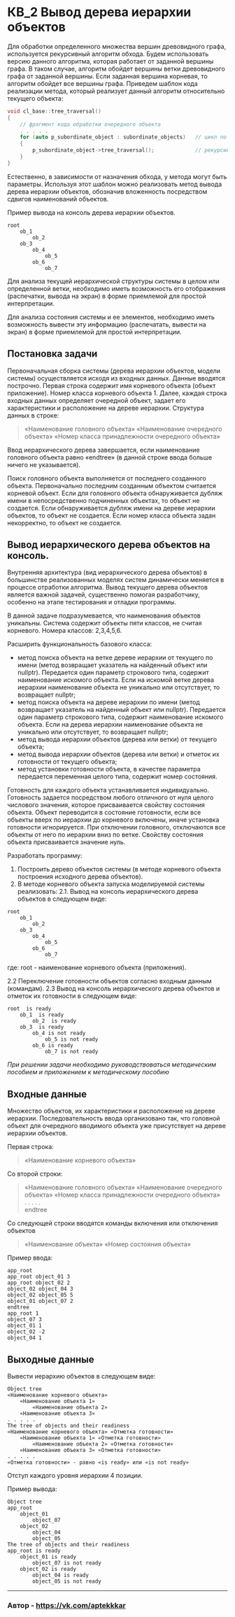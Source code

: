 # КВ_2 Вывод дерева иерархии объектов
Для обработки определенного множества вершин древовидного графа, используется рекурсивный алгоритм обхода. Будем использовать версию данного алгоритма, которая работает от заданной вершины графа. В таком случае, алгоритм обойдет вершины ветки древовидного графа от заданной вершины. Если заданная вершина корневая, то алгоритм обойдет все вершины графа. Приведем шаблон кода реализации метода, который реализует данный алгоритм относительно текущего объекта:
```cpp
void cl_base::tree_traversal()
{
    // фрагмент кода обработки очередного объекта
    . . . . .
    for (auto p_subordinate_object : subordinate_objects)   // цикл по подчиненным объектам
    {
        p_subordinate_object->tree_traversal();             // рекурсивный вызов
    }
}
```

Естественно, в зависимости от назначения обхода, у метода могут быть параметры. Используя этот шаблон можно реализовать метод вывода дерева иерархии объектов, обозначив вложенность посредством сдвигов наименований объектов.

Пример вывода на консоль дерева иерархии объектов.
```
root
    ob_1
        ob_2
    ob_3
        ob_4
            ob_5
        ob_6
            ob_7
```

Для анализа текущей иерархической структуры системы в целом или определенной ветки, необходимо иметь возможность его отображения (распечатки, вывода на экран) в форме приемлемой для простой интерпретации.

Для анализа состояния системы и ее элементов, необходимо иметь возможность вывести эту информацию (распечатать, вывести на экран) в форме приемлемой для простой интерпретации.

## Постановка задачи
Первоначальная сборка системы (дерева иерархии объектов, модели системы) осуществляется исходя из входных данных. Данные вводятся построчно. Первая строка содержит имя корневого объекта (объект приложение). Номер класса корневого объекта 1. Далее, каждая строка входных данных определяет очередной объект, задает его характеристики и расположение на дереве иерархии. Структура данных в строке:
> «Наименование головного объекта» «Наименование очередного объекта» «Номер класса принадлежности очередного объекта»

Ввод иерархического дерева завершается, если наименование головного объекта равно «endtree» (в данной строке ввода больше ничего не указывается).

Поиск головного объекта выполняется от последнего созданного объекта. Первоначально последним созданным объектом считается корневой объект. Если для головного объекта обнаруживается дубляж имени в непосредственно подчиненных объектах, то объект не создается. Если обнаруживается дубляж имени на дереве иерархии объектов, то объект не создается. Если номер класса объекта задан некорректно, то объект не создается.

## Вывод иерархического дерева объектов на консоль.

Внутренняя архитектура (вид иерархического дерева объектов) в большинстве реализованных моделях систем динамически меняется в процессе отработки алгоритма. Вывод текущего дерева объектов является важной задачей, существенно помогая разработчику, особенно на этапе тестирования и отладки программы.

В данной задаче подразумевается, что наименования объектов уникальны. Система содержит объекты пяти классов, не считая корневого. Номера классов: 2,3,4,5,6.

Расширить функциональность базового класса:
+ метод поиска объекта на ветке дереве иерархии от текущего по имени (метод возвращает указатель на найденный объект или nullptr). Передается один параметр строкового типа, содержит наименование искомого объекта. Если на искомой ветке дерева иерархии наименование объекта не уникально или отсутствует, то возвращает nullptr;
+ метод поиска объекта на дереве иерархии по имени (метод возвращает указатель на найденный объект или nullptr). Передается один параметр строкового типа, содержит наименование искомого объекта. Если на дерева иерархии наименование объекта не уникально или отсутствует, то возвращает nullptr;
+ метод вывода иерархии объектов (дерева или ветки) от текущего объекта;
+ метод вывода иерархии объектов (дерева или ветки) и отметок их готовности от текущего объекта;
+ метод установки готовности объекта, в качестве параметра передается переменная целого типа, содержит номер состояния.

Готовность для каждого объекта устанавливается индивидуально. Готовность задается посредством любого отличного от нуля целого числового значения, которое присваивается свойству состояния объекта. Объект переводится в состояние готовности, если все объекты вверх по иерархии до корневого включены, иначе установка готовности игнорируется. При отключении головного, отключаются все объекты от него по иерархии вниз по ветке. Свойству состояния объекта присваивается значение нуль.

Разработать программу:
1. Построить дерево объектов системы (в методе корневого объекта построения исходного дерева объектов).
2. В методе корневого объекта запуска моделируемой системы реализовать:
  2.1. Вывод на консоль иерархического дерева объектов в следующем виде:
```
root
    ob_1
        ob_2
    ob_3
        ob_4
            ob_5
        ob_6
            ob_7
```
  где: root - наименование корневого объекта (приложения).

  2.2 Переключение готовности объектов согласно входным данным (командам).
  2.3 Вывод на консоль иерархического дерева объектов и отметок их готовности в следующем виде:
```
root  is ready
    ob_1  is ready
        ob_2  is ready
    ob_3  is ready
        ob_4 is not ready
            ob_5 is not ready
        ob_6 is ready
            ob_7 is not ready
```

_При решении задачи необходимо руководствоваться методическим пособием и приложением к методическому пособию_

## Входные данные
Множество объектов, их характеристики и расположение на дереве иерархии. Последовательность ввода организовано так, что головной объект для очередного вводимого объекта уже присутствует на дереве иерархии объектов.

Первая строка:
> «Наименование корневого объекта»

Со второй строки:
> «Наименование головного объекта» «Наименование очередного объекта» «Номер класса принадлежности очередного объекта»\
. . . . .\
endtree

Со следующей строки вводятся команды включения или отключения объектов
> «Наименование объекта» «Номер состояния объекта»

Пример ввода:
```
app_root
app_root object_01 3
app_root object_02 2
object_02 object_04 3
object_02 object_05 5
object_01 object_07 2
endtree
app_root 1
object_07 3
object_01 1
object_02 -2
object_04 1
```

## Выходные данные
Вывести иерархию объектов в следующем виде:
```
Object tree
«Наименование корневого объекта»
    «Наименование объекта 1»
        «Наименование объекта 2»
    «Наименование объекта 3»
. . . . .
The tree of objects and their readiness
«Наименование корневого объекта» «Отметка готовности»
    «Наименование объекта 1» «Отметка готовности»
        «Наименование объекта 2» «Отметка готовности»
    «Наименование объекта 3» «Отметка готовности»
. . . . .
«Отметка готовности» - равно «is ready» или «is not ready»
```
Отступ каждого уровня иерархии 4 позиции.

Пример вывода:
```
Object tree
app_root
    object_01
        object_07
    object_02
        object_04
        object_05
The tree of objects and their readiness
app_root is ready
    object_01 is ready
        object_07 is not ready
    object_02 is ready
        object_04 is ready
        object_05 is not ready
```
---
### Автор - https://vk.com/aptekkkar
